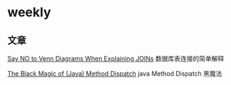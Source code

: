# weekly

## 文章
[Say NO to Venn Diagrams When Explaining JOINs](https://blog.jooq.org/2016/07/05/say-no-to-venn-diagrams-when-explaining-joins/)
数据库表连接的简单解释

[The Black Magic of (Java) Method Dispatch](https://shipilev.net/blog/2015/black-magic-method-dispatch/)
java Method Dispatch 黑魔法
